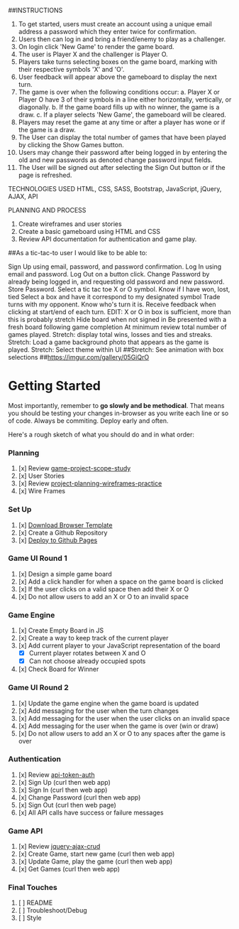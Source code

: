 <!--USER README MANUAL-->
##INSTRUCTIONS
1. To get started, users must create an account using a unique email address a
password which they enter twice for confirmation.
2. Users then can log in and bring a friend/enemy to play as a challenger.
3. On login click 'New Game' to render the game board.
4. The user is Player X and the challenger is Player O.
5. Players take turns selecting boxes on the game board, marking with their
respective symbols 'X' and 'O'.
6. User feedback will appear above the gameboard to display the next turn.
7. The game is over when the following conditions occur:
  a. Player X or Player O have 3 of their symbols in a line either horizontally,
  vertically, or diagonally.
  b. If the game board fills up with no winner, the game is a draw.
  c. If a player selects 'New Game', the gameboard will be cleared.
8. Players may reset the game at any time or after a player has wone or if the
game is a draw.
9. The User can display the total number of games that have been played by clicking
the Show Games button.
10. Users may change their password after being logged in by entering the old
and new passwords as denoted change password input fields.
11. The User will be signed out after selecting the Sign Out button or if the page
is refreshed.

TECHNOLOGIES USED
HTML, CSS, SASS, Bootstrap, JavaScript, jQuery, AJAX, API

PLANNING AND PROCESS
1. Create wireframes and user stories
2. Create a basic gameboard using HTML and CSS
3. Review API documentation for authentication and game play.




##As a tic-tac-to user I would like to be able to:

Sign Up using email, password, and password confirmation.
Log In using email and password.
Log Out on a button click.
Change Password by already being logged in, and requesting old password and new password.
Store Password.
Select a tic tac toe X or O symbol.
Know if I have won, lost, tied
Select a box and have it correspond to my designated symbol
Trade turns with my opponent.
Know who's turn it is.
Receive feedback when clicking at start/end of each turn.
EDIT: X or O in box is sufficient, more than this is probably stretch
Hide board when not signed in
Be presented with a fresh board following game completion
At minimum review total number of games played.
Stretch: display total wins, losses and ties and streaks.
Stretch: Load a game background photo that appears as the game is played.
Stretch: Select theme within UI
##Stretch: See animation with box selections
##https://imgur.com/gallery/05GiQrO


# Getting Started

Most importantly, remember to **go slowly and be methodical**. That means you
should be testing your changes in-browser as you write each line or so of code.
Always be commiting. Deploy early and often.

Here's a rough sketch of what you should do and in what order:

### Planning

1.  [x] Review [game-project-scope-study](https://git.generalassemb.ly/ga-wdi-boston/game-project-scope-study)
1.  [x] User Stories
1.  [x] Review [project-planning-wireframes-practice](https://git.generalassemb.ly/ga-wdi-boston/project-planning-wireframes-practice)
1.  [x] Wire Frames

### Set Up

1.  [x] [Download Browser Template](https://git.generalassemb.ly/ga-wdi-boston/browser-template)
1.  [x] Create a Github Repository
1.  [x] [Deploy to Github Pages](https://git.generalassemb.ly/ga-wdi-boston/gh-pages-deployment-guide)

### Game UI Round 1

1.  [x] Design a simple game board
1.  [x] Add a click handler for when a space on the game board is clicked
1.  [x] If the user clicks on a valid space then add their X or O
1.  [x] Do not allow users to add an X or O to an invalid space

### Game Engine

1.  [x] Create Empty Board in JS
1.  [x] Create a way to keep track of the current player
1.  [x] Add current player to your JavaScript representation of the board
    -  [x] Current player rotates between X and O
    -  [x] Can not choose already occupied spots
1.  [x] Check Board for Winner

### Game UI Round 2

1.  [x] Update the game engine when the game board is updated
1.  [x] Add messaging for the user when the turn changes
1.  [x] Add messaging for the user when the user clicks on an invalid space
1.  [x] Add messaging for the user when the game is over (win or draw)
1.  [x] Do not allow users to add an X or O to any spaces after the game is over

### Authentication

1.  [x] Review [api-token-auth](https://git.generalassemb.ly/ga-wdi-boston/jquery-ajax-token-auth)
1.  [x] Sign Up (curl then web app)
1.  [x] Sign In (curl then web app)
1.  [x] Change Password (curl then web app)
1.  [x] Sign Out (curl then web page)
1.  [x] All API calls have success or failure messages

### Game API

1.  [x] Review [jquery-ajax-crud](https://git.generalassemb.ly/ga-wdi-boston/jquery-ajax-crud)
1.  [x] Create Game, start new game (curl then web app)
1.  [x] Update Game, play the game (curl then web app)
1.  [x] Get Games (curl then web app)

### Final Touches

1.  [ ] README
1.  [ ] Troubleshoot/Debug
1.  [ ] Style
